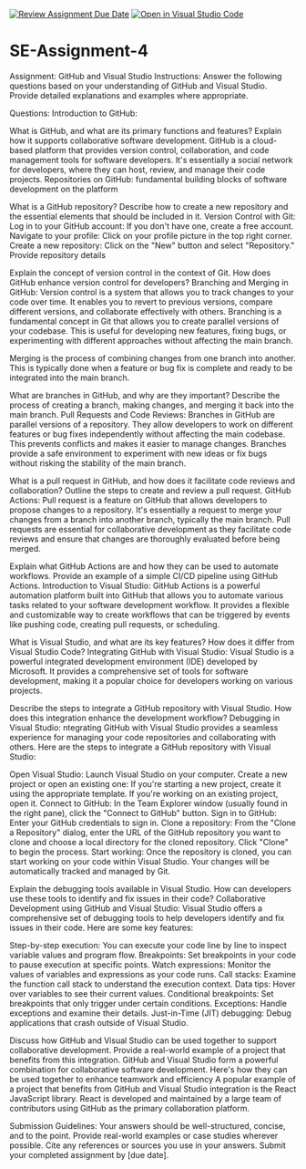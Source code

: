 [![Review Assignment Due Date](https://classroom.github.com/assets/deadline-readme-button-22041afd0340ce965d47ae6ef1cefeee28c7c493a6346c4f15d667ab976d596c.svg)](https://classroom.github.com/a/GvXCZgfk)
[![Open in Visual Studio Code](https://classroom.github.com/assets/open-in-vscode-2e0aaae1b6195c2367325f4f02e2d04e9abb55f0b24a779b69b11b9e10269abc.svg)](https://classroom.github.com/online_ide?assignment_repo_id=15603239&assignment_repo_type=AssignmentRepo)
# SE-Assignment-4
Assignment: GitHub and Visual Studio
Instructions:
Answer the following questions based on your understanding of GitHub and Visual Studio. Provide detailed explanations and examples where appropriate.

Questions:
Introduction to GitHub:

What is GitHub, and what are its primary functions and features? Explain how it supports collaborative software development.
GitHub is a cloud-based platform that provides version control, collaboration, and code management tools for software developers. It's essentially a social network for developers, where they can host, review, and manage their code projects.
Repositories on GitHub: fundamental building blocks of software development on the platform

What is a GitHub repository? Describe how to create a new repository and the essential elements that should be included in it.
Version Control with Git:
Log in to your GitHub account: If you don't have one, create a free account.
Navigate to your profile: Click on your profile picture in the top right corner.
Create a new repository: Click on the "New" button and select "Repository."
Provide repository details

Explain the concept of version control in the context of Git. How does GitHub enhance version control for developers?
Branching and Merging in GitHub: Version control is a system that allows you to track changes to your code over time. It enables you to revert to previous versions, compare different versions, and collaborate effectively with others.
Branching is a fundamental concept in Git that allows you to create parallel versions of your codebase. This is useful for developing new features, fixing bugs, or experimenting with different approaches without affecting the main branch.

Merging is the process of combining changes from one branch into another. This is typically done when a feature or bug fix is complete and ready to be integrated into the main branch.   


What are branches in GitHub, and why are they important? Describe the process of creating a branch, making changes, and merging it back into the main branch.
Pull Requests and Code Reviews:
Branches in GitHub are parallel versions of a repository. They allow developers to work on different features or bug fixes independently without affecting the main codebase. This prevents conflicts and makes it easier to manage changes.
Branches provide a safe environment to experiment with new ideas or fix bugs without risking the stability of the main branch.

What is a pull request in GitHub, and how does it facilitate code reviews and collaboration? Outline the steps to create and review a pull request.
GitHub Actions:  Pull request is a feature on GitHub that allows developers to propose changes to a repository. It's essentially a request to merge your changes from a branch into another branch, typically the main branch. Pull requests are essential for collaborative development as they facilitate code reviews and ensure that changes are thoroughly evaluated before being merged.

Explain what GitHub Actions are and how they can be used to automate workflows. Provide an example of a simple CI/CD pipeline using GitHub Actions.
Introduction to Visual Studio:
GitHub Actions is a powerful automation platform built into GitHub that allows you to automate various tasks related to your software development workflow. It provides a flexible and customizable way to create workflows that can be triggered by events like pushing code, creating pull requests, or scheduling.

What is Visual Studio, and what are its key features? How does it differ from Visual Studio Code?
Integrating GitHub with Visual Studio: Visual Studio is a powerful integrated development environment (IDE) developed by Microsoft. It provides a comprehensive set of tools for software development, making it a popular choice for developers working on various projects.

Describe the steps to integrate a GitHub repository with Visual Studio. How does this integration enhance the development workflow?
Debugging in Visual Studio: ntegrating GitHub with Visual Studio provides a seamless experience for managing your code repositories and collaborating with others. Here are the steps to integrate a GitHub repository with Visual Studio:

Open Visual Studio: Launch Visual Studio on your computer.
Create a new project or open an existing one: If you're starting a new project, create it using the appropriate template. If you're working on an existing project, open it.
Connect to GitHub: In the Team Explorer window (usually found in the right pane), click the "Connect to GitHub" button.
Sign in to GitHub: Enter your GitHub credentials to sign in.
Clone a repository: From the "Clone a Repository" dialog, enter the URL of the GitHub repository you want to clone and choose a local directory for the cloned repository. Click "Clone" to begin the process.
Start working: Once the repository is cloned, you can start working on your code within Visual Studio. Your changes will be automatically tracked and managed by Git.


Explain the debugging tools available in Visual Studio. How can developers use these tools to identify and fix issues in their code?
Collaborative Development using GitHub and Visual Studio: Visual Studio offers a comprehensive set of debugging tools to help developers identify and fix issues in their code. Here are some key features:

Step-by-step execution: You can execute your code line by line to inspect variable values and program flow.
Breakpoints: Set breakpoints in your code to pause execution at specific points.
Watch expressions: Monitor the values of variables and expressions as your code runs.
Call stacks: Examine the function call stack to understand the execution context.
Data tips: Hover over variables to see their current values.
Conditional breakpoints: Set breakpoints that only trigger under certain conditions.
Exceptions: Handle exceptions and examine their details.
Just-in-Time (JIT) debugging: Debug applications that crash outside of Visual Studio.

Discuss how GitHub and Visual Studio can be used together to support collaborative development. Provide a real-world example of a project that benefits from this integration.
GitHub and Visual Studio form a powerful combination for collaborative software development. Here's how they can be used together to enhance teamwork and efficiency
A popular example of a project that benefits from GitHub and Visual Studio integration is the React JavaScript library. React is developed and maintained by a large team of contributors using GitHub as the primary collaboration platform.


Submission Guidelines:
Your answers should be well-structured, concise, and to the point.
Provide real-world examples or case studies wherever possible.
Cite any references or sources you use in your answers.
Submit your completed assignment by [due date].
